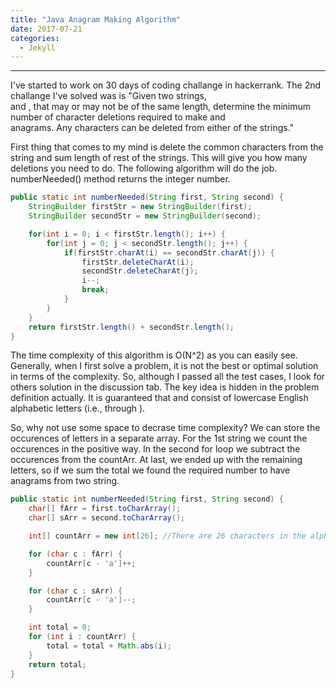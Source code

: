 ```yaml
---
title: "Java Anagram Making Algorithm"
date: 2017-07-21
categories: 
  - Jekyll
---
```

---

I've started to work on 30 days of coding challange in hackerrank. The 2nd challange I've solved was is "Given two strings,  
and , that may or may not be of the same length, determine the minimum number of character deletions required to make  and  
anagrams. Any characters can be deleted from either of the strings."

First thing that comes to my mind is delete the common characters from the string and sum length of rest of the strings. This will give 
you how many deletions you need to do. The following algorithm will do the job. numberNeeded() method returns the integer number. 

```java
public static int numberNeeded(String first, String second) {               
    StringBuilder firstStr = new StringBuilder(first);
    StringBuilder secondStr = new StringBuilder(second);

    for(int i = 0; i < firstStr.length(); i++) {            
        for(int j = 0; j < secondStr.length(); j++) {
            if(firstStr.charAt(i) == secondStr.charAt(j)) {
                firstStr.deleteCharAt(i);
                secondStr.deleteCharAt(j);
                i--;
                break;
            }
        }
    }        
    return firstStr.length() + secondStr.length();       
}
```

The time complexity of this algorithm is O(N^2) as you can easily see. Generally, when I first solve a problem, it is not the best or 
optimal solution in terms of the complexity. So, although I passed all the test cases, I look for others solution in the discussion tab.
The key idea is hidden in the problem definition actually. It is guaranteed that  and  consist of lowercase English alphabetic letters 
(i.e.,  through ).

So, why not use some space to decrase time complexity? We can store the occurences of letters in a separate array. For the 1st 
string we count the occurences in the positive way. In the second for loop we subtract the occurences from the countArr. At last,
we ended up with the remaining letters, so if we sum the total we found the required number to have anagrams from two string.

```java
public static int numberNeeded(String first, String second) {
    char[] fArr = first.toCharArray();
    char[] sArr = second.toCharArray();

    int[] countArr = new int[26]; //There are 26 characters in the alphabet

    for (char c : fArr) {  
        countArr[c - 'a']++;
    }

    for (char c : sArr) {  
        countArr[c - 'a']--;
    }

    int total = 0;
    for (int i : countArr) {
        total = total + Math.abs(i);
    }
    return total;        
}
```
